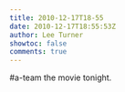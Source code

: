 ```yaml
---
title: 2010-12-17T18-55
date: 2010-12-17T18:55:53Z
author: Lee Turner
showtoc: false
comments: true
---
```


#a-team the movie tonight.

